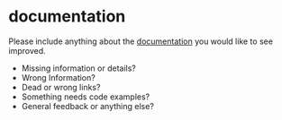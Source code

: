 # documentation

Please include anything about the [documentation](https://docs.ethers.io) you would like to see improved.

* Missing information or details?
* Wrong Information?
* Dead or wrong links?
* Something needs code examples?
* General feedback or anything else?
